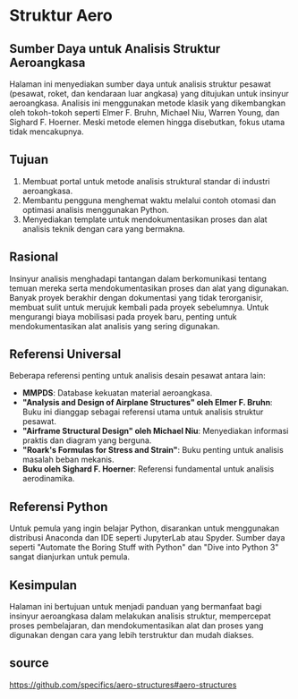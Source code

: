 # Struktur Aero

## Sumber Daya untuk Analisis Struktur Aeroangkasa

Halaman ini menyediakan sumber daya untuk analisis struktur pesawat (pesawat, roket, dan kendaraan luar angkasa) yang ditujukan untuk insinyur aeroangkasa. Analisis ini menggunakan metode klasik yang dikembangkan oleh tokoh-tokoh seperti Elmer F. Bruhn, Michael Niu, Warren Young, dan Sighard F. Hoerner. Meski metode elemen hingga disebutkan, fokus utama tidak mencakupnya.

## Tujuan

1. Membuat portal untuk metode analisis struktural standar di industri aeroangkasa.
2. Membantu pengguna menghemat waktu melalui contoh otomasi dan optimasi analisis menggunakan Python.
3. Menyediakan template untuk mendokumentasikan proses dan alat analisis teknik dengan cara yang bermakna.

## Rasional

Insinyur analisis menghadapi tantangan dalam berkomunikasi tentang temuan mereka serta mendokumentasikan proses dan alat yang digunakan. Banyak proyek berakhir dengan dokumentasi yang tidak terorganisir, membuat sulit untuk merujuk kembali pada proyek sebelumnya. Untuk mengurangi biaya mobilisasi pada proyek baru, penting untuk mendokumentasikan alat analisis yang sering digunakan.

## Referensi Universal

Beberapa referensi penting untuk analisis desain pesawat antara lain:

- **MMPDS**: Database kekuatan material aeroangkasa.
- **"Analysis and Design of Airplane Structures" oleh Elmer F. Bruhn**: Buku ini dianggap sebagai referensi utama untuk analisis struktur pesawat.
- **"Airframe Structural Design" oleh Michael Niu**: Menyediakan informasi praktis dan diagram yang berguna.
- **"Roark's Formulas for Stress and Strain"**: Buku penting untuk analisis masalah beban mekanis.
- **Buku oleh Sighard F. Hoerner**: Referensi fundamental untuk analisis aerodinamika.

## Referensi Python

Untuk pemula yang ingin belajar Python, disarankan untuk menggunakan distribusi Anaconda dan IDE seperti JupyterLab atau Spyder. Sumber daya seperti "Automate the Boring Stuff with Python" dan "Dive into Python 3" sangat dianjurkan untuk pemula.

## Kesimpulan

Halaman ini bertujuan untuk menjadi panduan yang bermanfaat bagi insinyur aeroangkasa dalam melakukan analisis struktur, mempercepat proses pembelajaran, dan mendokumentasikan alat dan proses yang digunakan dengan cara yang lebih terstruktur dan mudah diakses.

## source
https://github.com/specifics/aero-structures#aero-structures
